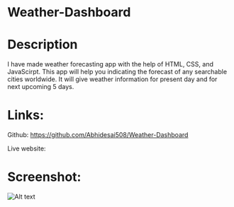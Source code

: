 # Weather-Dashboard

# Description

I have made weather forecasting app with the help of HTML, CSS, and JavaScirpt. This app will help you indicating the forecast of any searchable cities worldwide. It will give weather information for present day and for next upcoming 5 days.

# Links:

Github: https://github.com/Abhidesai508/Weather-Dashboard

Live website:

# Screenshot:
![Alt text](../../Weather-Dashboard/Assets/images/Screenshot%202023-04-20%20054139.png)
